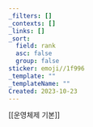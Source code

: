 ```yaml
---
_filters: []
_contexts: []
_links: []
_sort:
  field: rank
  asc: false
  group: false
sticker: emoji//1f996
_template: ""
_templateName: ""
Created: 2023-10-23
---
```

[[운영체제 기본]]